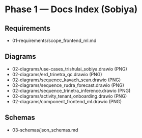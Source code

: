 # Phase 1 — Docs Index (Sobiya)

## Requirements
- 01-requirements/scope_frontend_ml.md

## Diagrams
- 02-diagrams/use-cases_trishulai_sobiya.drawio (PNG)
- 02-diagrams/erd_trinetra_qc.drawio (PNG)
- 02-diagrams/sequence_kavach_scan.drawio (PNG)
- 02-diagrams/sequence_rudra_forecast.drawio (PNG)
- 02-diagrams/sequence_trinetra_inference.drawio (PNG)
- 02-diagrams/activity_tenant_onboarding.drawio (PNG)
- 02-diagrams/component_frontend_ml.drawio (PNG)

## Schemas
- 03-schemas/json_schemas.md
